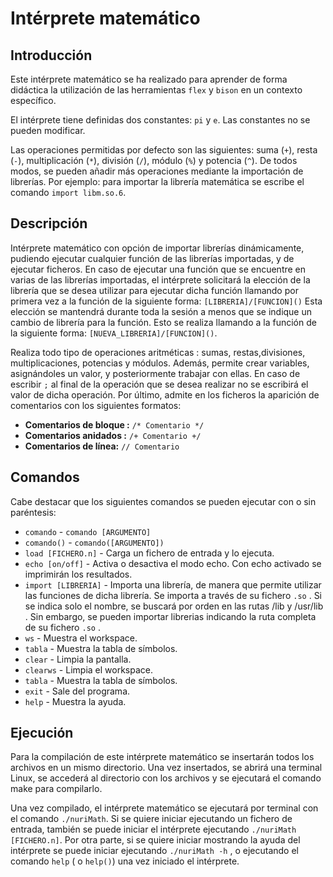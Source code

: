 # Intérprete matemático

## Introducción
Este intérprete matemático se ha realizado para aprender de forma didáctica la utilización de las herramientas `flex` y `bison` en un contexto específico.

El intérprete tiene definidas dos constantes: `pi` y `e`. Las constantes no se pueden modificar.

Las operaciones permitidas por defecto son las siguientes: suma (`+`), resta (`-`), multiplicación (`*`), división (`/`), módulo (`%`) y potencia (`^`). De todos modos, se pueden añadir más operaciones mediante la importación de librerías. Por ejemplo: para importar la librería matemática se escribe el comando `import libm.so.6`.

## Descripción          
 Intérprete matemático con opción de importar librerías dinámicamente, pudiendo ejecutar cualquier función de las librerías importadas, y de ejecutar ficheros. En caso de ejecutar una función que se encuentre en varias de las librerías importadas, el intérprete solicitará la elección de la librería que se desea utilizar para ejecutar dicha función llamando por primera vez a la función de la siguiente forma: `[LIBRERIA]/[FUNCION]()`
Esta elección se mantendrá durante toda la sesión a menos que se indique un cambio de librería para la función. Esto se realiza llamando a la función de la siguiente forma: `[NUEVA_LIBRERIA]/[FUNCION]()`.   

Realiza todo tipo de operaciones aritméticas : sumas, restas,divisiones, multiplicaciones, potencias y módulos. Además, permite crear variables, asignándoles un valor, y posteriormente trabajar con ellas.   En caso de escribir `;` al final de la operación que se desea realizar no se escribirá el valor de dicha operación.
Por último, admite en los ficheros la aparición de comentarios con los siguientes formatos:
* __Comentarios de bloque :__  `/* Comentario */`    
* __Comentarios anidados :__  `/+ Comentario +/`  
* __Comentarios de línea:__  `// Comentario`   

## Comandos                                                          
Cabe destacar que los siguientes comandos se pueden ejecutar con o sin paréntesis:                                                 
*  `comando`   - `comando [ARGUMENTO]`                                  
*  `comando()` - `comando([ARGUMENTO])`                                                                                                      
*  `load [FICHERO.n]`  -   Carga un fichero de entrada y lo ejecuta.   
*  `echo [on/off]`     -   Activa o desactiva el modo echo. Con echo activado se imprimirán los resultados.      
*  `import [LIBRERIA]` -   Importa una librería, de manera que permite utilizar las funciones de dicha librería. Se importa a través de su fichero `.so` . Si se indica solo el nombre, se buscará por orden en las rutas /lib y /usr/lib . Sin embargo, se pueden importar librerias indicando la ruta completa de su fichero `.so` .  
*  `ws`                -   Muestra el workspace.                       
*  `tabla`           -   Muestra la tabla de símbolos.               
*  `clear`             -   Limpia la pantalla.                         
*  `clearws`           -   Limpia el workspace.                        
*  `tabla`             -   Muestra la tabla de símbolos.               
*  `exit`              -   Sale del programa.                          
*  `help`              -   Muestra la ayuda.   

## Ejecución
Para la compilación de este intérprete matemático se insertarán todos los archivos en un mismo directorio. Una vez insertados, se abrirá una terminal Linux, se accederá al directorio con los archivos y se ejecutará el comando make para compilarlo.

Una vez compilado, el intérprete matemático se ejecutará por terminal con el comando `./nuriMath`. Si se quiere iniciar ejecutando un fichero de entrada, también se puede iniciar el intérprete ejecutando `./nuriMath [FICHERO.n]`. Por otra parte, si se quiere iniciar mostrando la ayuda del intérprete se puede iniciar ejecutando `./nuriMath -h` , o ejecutando el comando `help` ( o `help()`) una vez iniciado el intérprete.
